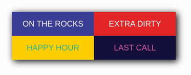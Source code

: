 <meta user-scalable=0 name="viewport" content="width=device-width, initial-scale=0.6, user-scalable=no">
<link href='https://fonts.googleapis.com/css?family=Press Start 2P' rel='stylesheet'>

<body style="background-image:url('img/mp-background-tile.jpg');background-repeat:repeat">
<div class="" style="width:512px;margin:auto;box-shadow: 5px 5px 20px black;">
    <div id="canvases" class="" style="-webkit-touch-callout: none;-webkit-user-select: none;-khtml-user-select: none;-moz-user-select: none;-ms-user-select: none;">
      <canvas id="ctx" width="512px" height="741px"></canvas>
    </div>
</div>
<div class="" align="center" style="width:512px;margin:auto;box-shadow: 5px 5px 20px black;" ><button type="button" id="ontherocks" style="width:50%;height:75px;font-size:25px;font-family:Press Start 2P;background-color:#3b3d95;color:white;border:none">ON THE ROCKS</button><button type="button" id="extradirty" style="width:50%;height:75px;font-size:25px;font-family:Press Start 2P;background-color:#e32526;color:white;border:none">EXTRA DIRTY</button><button type="button" id="happyhour" style="width:50%;height:75px;font-size:25px;font-family:Press Start 2P;background-color:#ffce00;color:#2eb49b;border:none">HAPPY HOUR</button><button type="button" id="lastcall" style="width:50%;height:75px;font-size:25px;font-family:Press Start 2P;background-color:#140f3a;color:#d45aa1;border:none">LAST CALL</button>
</div>
</body>

<script src="main.js"></script>

